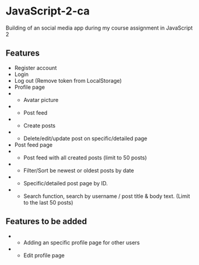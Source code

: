 # JavaScript-2-ca

Building of an social media app during my course assignment in JavaScript 2

## Features

- Register account
- Login
- Log out (Remove token from LocalStorage)
- Profile page
- - Avatar picture
- - Post feed
- - Create posts
- - Delete/edit/update post on specific/detailed page
- Post feed page
- - Post feed with all created posts (limit to 50 posts)
- - Filter/Sort be newest or oldest posts by date
- - Specific/detailed post page by ID.
- - Search function, search by username / post title & body text. (Limit to the last 50 posts)

## Features to be added

- - Adding an specific profile page for other users
- - Edit profile page
